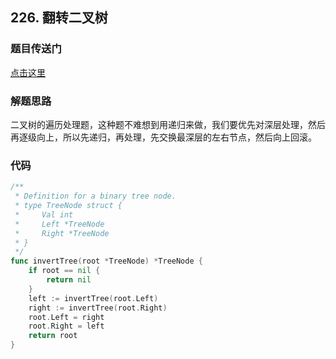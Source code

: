 ## 226. 翻转二叉树

### 题目传送门

[点击这里](https://leetcode-cn.com/problems/invert-binary-tree/)

### 解题思路

二叉树的遍历处理题，这种题不难想到用递归来做，我们要优先对深层处理，然后再逐级向上，所以先递归，再处理，先交换最深层的左右节点，然后向上回滚。

### 代码

```go
/**
 * Definition for a binary tree node.
 * type TreeNode struct {
 *     Val int
 *     Left *TreeNode
 *     Right *TreeNode
 * }
 */
func invertTree(root *TreeNode) *TreeNode {
    if root == nil {
        return nil
    }
    left := invertTree(root.Left)
    right := invertTree(root.Right)
    root.Left = right
    root.Right = left
    return root
}
```